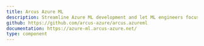```yaml
---
title: Arcus Azure ML
description: Streamline Azure ML development and let ML engineers focus on the actual job at hand, without losing time in tinkering with the AzureML SDK.
github: https://github.com/arcus-azure/arcus.azureml
documentation: https://azure-ml.arcus-azure.net/
type: component
---
```

